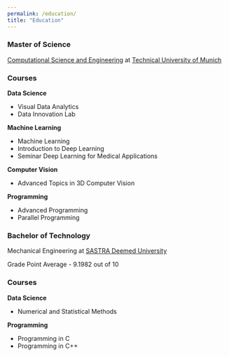 ```yaml
---
permalink: /education/
title: "Education"
---
```


### Master of Science
 
[Computational Science and Engineering](https://www.tum.de/en/studies/degree-programs/detail/computational-science-and-engineering-cse-master-of-science-msc) at [Technical University of Munich](https://www.tum.de/en/)

### Courses

**Data Science**

+ Visual Data Analytics
+ Data Innovation Lab

**Machine Learning**

+ Machine Learning
+ Introduction to Deep Learning
+ Seminar Deep Learning for Medical Applications

**Computer Vision**

+ Advanced Topics in 3D Computer Vision

**Programming**

+ Advanced Programming
+ Parallel Programming

### Bachelor of Technology
 
Mechanical Engineering at [SASTRA Deemed University](https://www.sastra.edu/)

Grade Point Average - 9.1982 out of 10

### Courses

**Data Science**

+ Numerical and Statistical Methods

**Programming**

+ Programming in C
+ Programming in C++



